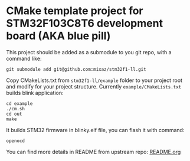 # CMake template project for STM32F103C8T6 development board (AKA blue pill)

This project should be added as a submodule to you git repo, with a command like:
```
git submodule add git@github.com:mixaz/stm32f1-ll.git
```
Copy CMakeLists.txt from `stm32f1-ll/example` folder to your project root and modify for your project structure. Currently `example/CMakeLists.txt` builds blink application:
```
cd example
./cm.sh
cd out
make
```
It builds STM32 firmware in blinky.elf file, you can flash it with command:
```
openocd
```

You can find more details in README from upstream repo: [README.org](README.org)

